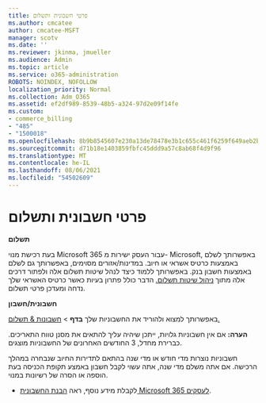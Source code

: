 ```yaml
---
title: פרטי חשבונית ותשלום
ms.author: cmcatee
author: cmcatee-MSFT
manager: scotv
ms.date: ''
ms.reviewer: jkinma, jmueller
ms.audience: Admin
ms.topic: article
ms.service: o365-administration
ROBOTS: NOINDEX, NOFOLLOW
localization_priority: Normal
ms.collection: Adm_O365
ms.assetid: ef2df989-8539-48b5-a324-97d2e09f14fe
ms.custom:
- commerce_billing
- "485"
- "1500018"
ms.openlocfilehash: 8b9b8545607e230a13de78478e3b1c655c461f6259f649aeb2b369d94d2697aa
ms.sourcegitcommit: d71b18e1403859fbfc45ddd9a57c8ab68f4d9f96
ms.translationtype: MT
ms.contentlocale: he-IL
ms.lasthandoff: 08/06/2021
ms.locfileid: "54502609"
---
```

# <a name="invoice-and-payment-information"></a>פרטי חשבונית ותשלום

**תשלום**

בעת רכישת מנוי Microsoft 365 עבור העסק ישירות מ- Microsoft, באפשרותך לשלם באמצעות כרטיס אשראי או חיוב.  במדינות/אזורים מסוימים, באפשרותך גם לשלם באמצעות חשבון בנק.  באפשרותך ללמוד כיצד לנהל שיטות תשלום אלה ולפתור דרכים אלה מתוך [ניהול שיטות תשלום.](/microsoft-365/commerce/billing-and-payments/manage-payment-methods) הדבר כולל פתרון בעיות כאשר כרטיס האשראי שלך נדחה ומעדכן פרטי תשלום.

**חשבונית/חשבון**

באפשרותך למצוא ולהוריד את החשבוניות שלך **בדף**  >  [חשבונות & תשלום.](https://go.microsoft.com/fwlink/p/?linkid=848039)  

**הערה:** אם אין חשבוניות גלויות, ייתכן שיהיה עליך להתאים את מסנן טווח התאריכים.  כברירת מחדל, 3 החודשים האחרונים של החשבוניות מוצגים.

חשבוניות נוצרות מדי חודש או מדי שנה בהתאם לתדירות החיוב שנבחרה במהלך הרכישה.  אם אתה משלם מדי שנה, אתה עשוי לקבל חשבון באמצע תקופת הכניסה בעת הוספה או הסרה של רשיונות במנוי.

- לקבלת מידע נוסף, ראה [הבנת החשבונית Microsoft 365 לעסקים](/microsoft-365/commerce/billing-and-payments/understand-your-invoice2).
